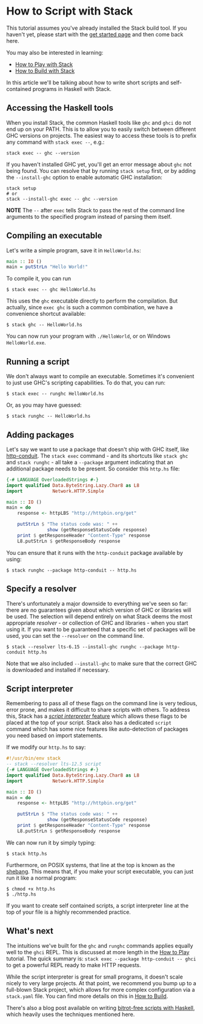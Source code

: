 # How to Script with Stack

This tutorial assumes you've already installed the Stack build
tool. If you haven't yet, please start with the
[get started page](/get-started) and then come back here.

You may also be interested in learning:

* [How to Play with Stack](stack-play)
* [How to Build with Stack](stack-build)

In this article we'll be talking about how to write short scripts and
self-contained programs in Haskell with Stack.

## Accessing the Haskell tools

When you install Stack, the common Haskell tools like `ghc` and `ghci`
do not end up on your PATH. This is to allow you to easily switch
between different GHC versions on projects. The easiest way to access
these tools is to prefix any command with `stack exec --`, e.g.:

    stack exec -- ghc --version

If you haven't installed GHC yet, you'll get an error message about
`ghc` not being found. You can resolve that by running `stack setup`
first, or by adding the `--install-ghc` option to enable automatic GHC
installation:

    stack setup
    # or
    stack --install-ghc exec -- ghc --version

__NOTE__ The `--` after `exec` tells Stack to pass the rest of the
command line arguments to the specified program instead of parsing
them itself.

## Compiling an executable

Let's write a simple program, save it in `HelloWorld.hs`:

```haskell
main :: IO ()
main = putStrLn "Hello World!"
```

To compile it, you can run

    $ stack exec -- ghc HelloWorld.hs

This uses the `ghc` executable directly to perform the
compilation. But actually, since `exec ghc` is such a common
combination, we have a convenience shortcut available:

    $ stack ghc -- HelloWorld.hs

You can now run your program with `./HelloWorld`, or on Windows `HelloWorld.exe`.

## Running a script

We don't always want to compile an executable. Sometimes it's
convenient to just use GHC's scripting capabilities. To do that, you
can run:

    $ stack exec -- runghc HelloWorld.hs

Or, as you may have guessed:

    $ stack runghc -- HelloWorld.hs

## Adding packages

Let's say we want to use a package that doesn't ship with GHC itself,
like [http-conduit](/library/http-client). The
`stack exec` command - and its shortcuts like `stack ghc` and `stack
runghc` - all take a `--package` argument indicating that an
additional package needs to be present. So consider this `http.hs`
file:

```haskell
{-# LANGUAGE OverloadedStrings #-}
import qualified Data.ByteString.Lazy.Char8 as L8
import           Network.HTTP.Simple

main :: IO ()
main = do
    response <- httpLBS "http://httpbin.org/get"

    putStrLn $ "The status code was: " ++
               show (getResponseStatusCode response)
    print $ getResponseHeader "Content-Type" response
    L8.putStrLn $ getResponseBody response
```

You can ensure that it runs with the `http-conduit` package available
by using:

    $ stack runghc --package http-conduit -- http.hs

## Specify a resolver

There's unfortunately a major downside to everything we've seen so
far: there are no guarantees given about which version of GHC or
libraries will be used. The selection will depend entirely on what
Stack deems the most appropriate *resolver* - or collection of GHC and
libraries - when you start using it. If you want to be guaranteed that
a specific set of packages will be used, you can set the `--resolver`
on the command line.

    $ stack --resolver lts-6.15 --install-ghc runghc --package http-conduit http.hs

Note that we also included `--install-ghc` to make sure that the
correct GHC is downloaded and installed if necessary.

## Script interpreter

Remembering to pass all of these flags on the command line is very
tedious, error prone, and makes it difficult to share scripts with
others. To address this, Stack has a
[*script interpreter* feature](https://docs.haskellstack.org/en/stable/GUIDE/#script-interpreter)
which allows these flags to be placed at the top of your script. Stack
also has a dedicated `script` command which has some nice features
like auto-detection of packages you need based on import statements.

If we modify our `http.hs` to say:

```haskell
#!/usr/bin/env stack
-- stack --resolver lts-12.5 script
{-# LANGUAGE OverloadedStrings #-}
import qualified Data.ByteString.Lazy.Char8 as L8
import           Network.HTTP.Simple

main :: IO ()
main = do
    response <- httpLBS "http://httpbin.org/get"

    putStrLn $ "The status code was: " ++
               show (getResponseStatusCode response)
    print $ getResponseHeader "Content-Type" response
    L8.putStrLn $ getResponseBody response
```

We can now run it by simply typing:

    $ stack http.hs

Furthermore, on POSIX systems, that line at the top is known as the
[shebang](https://en.wikipedia.org/wiki/Shebang_%28Unix%29). This
means that, if you make your script executable, you can just run it
like a normal program:

    $ chmod +x http.hs
    $ ./http.hs

If you want to create self contained scripts, a script interpreter
line at the top of your file is a highly recommended practice.

## What's next

The intuitions we've built for the `ghc` and `runghc` commands applies
equally well to the `ghci` REPL. This is discussed at more length in
the [How to Play](stack-play) tutorial. The quick summary is: `stack
exec --package http-conduit -- ghci` to get a powerful REPL ready to
make HTTP requests.

While the script interpreter is great for small programs, it doesn't
scale nicely to very large projects. At that point, we recommend you
bump up to a full-blown Stack project, which allows for more complex
configuration via a `stack.yaml` file. You can find more details on
this in [How to Build](stack-build).

There's also a blog post available on writing
[bitrot-free scripts with Haskell](https://www.fpcomplete.com/blog/2016/08/bitrot-free-scripts),
which heavily uses the techniques mentioned here.
